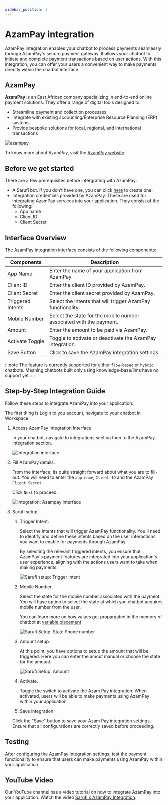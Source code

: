 ```yaml
---
sidebar_position: 3
---
```


# AzamPay integration

AzamPay integration enables your chatbot to process payments seamlessly through AzamPay's secure payment gateway. It allows your chatbot to initiate and complete payment transactions based on user actions. With this integration, you can offer your users a convenient way to make payments directly within the chatbot interface.

## AzamPay

**AzamPay** is an East African company specializing in end-to-end online payment solutions. They offer a range of digital tools designed to:

- Streamline payment and collection processes
- Integrate with existing accounting/Enterprise Resource Planning (ERP) systems
- Provide bespoke solutions for local, regional, and international transactions

![azampay](/img/azampay-image.png)

To know more about AzamPay, visit the [AzamPay website](https://azampay.com/).

## Before we get started

There are a few prerequisites before intergrating with AzamPay:

- A Sarufi bot. If you don’t have one, you can click [here](https://sarufi.io) to create one.
- Integration credentials provided by AzamPay. These are used for integrating AzamPay services into your application. They consist of the following:
  - App name
  - Client ID
  - Client Secret

## Interface Overview

The AzamPay integration interface consists of the following components:

| Components            | Description                                               |
|-------------------|-----------------------------------------------------------|
| App Name          | Enter the name of your application from AzamPay                       |
| Client ID         | Enter the client ID provided by AzamPay.                  |
| Client Secret     | Enter the client secret provided by AzamPay.              |
| Triggered Intents | Select the intents that will trigger AzamPay functionality.|
| Mobile Number     | Select the state for the mobile number associated with the payment. |
| Amount            | Enter the amount to be paid via AzamPay.                  |
| Activate Toggle   | Toggle to activate or deactivate the AzamPay integration. |
| Save Button       | Click to save the AzamPay integration settings.           |

:::note
The feature is currently supported for either `flow-based` or `hybrid` chatbots. Meaning chatbots built only using knowledge-base/llms have no support yet.
:::

## Step-by-Step Integration Guide

Follow these steps to integrate AzamPay into your application:

The first thing is Login to you account, navigate to your chatbot in Workspace.

1. Access AzamPay Integration Interface

   In your chatbot, navigate to integrations section then to the AzamPay integration section.

    ![Integration interface](/img/integration_interface_image.png)

1. Fill AzamPay details.

    From the interface, its quite straight forward about what you are to fill-out. You will need to enter the `app name`, `Client ID` and the AzamPay `Client Secret`.

    Click `Next` to proceed.

    ![Integration: Azampay interface](/img/azampay-interface1.png)

1. Sarufi setup

   1. Trigger Intent.

        Select the intents that will trigger AzamPay functionality. You'll need to identify and define these intents based on the user interactions you want to enable for payments through AzamPay.

        By selecting the relevant triggered intents, you ensure that AzamPay's payment features are integrated into your application's user experience, aligning with the actions users want to take when making payments.

        ![Sarufi setup: Trigger intent](/img/azampay-interface2.png)

   1. Mobile Number.

        Select the state for the mobile number associated with the payment. You will have option to select the state at which you chatbot acquires mobile number from the user.

        You can learn more on how values get propargated in the memory of chatbot at [variable placement](/docs/add-more-features/Variable-placement)

        ![Sarufi Setup: State Phone number](/img/azampay-interface3.png)

   1. Amount setup.

        At this point, you have options to setup the amount that will be triggered. Here you can enter the amout manual or choose the state for the amount.

        ![Sarufi Setup: Amount](/img/azampay-interface4.png)

   1. Activate.

        Toggle the switch to activate the Azam Pay integration. When activated, users will be able to make payments using AzamPay within your application.

   1. Save integration

    Click the "Save" button to save your Azam Pay integration settings. Ensure that all configurations are correctly saved before proceeding.

## Testing

After configuring the AzamPay integration settings, test the payment functionality to ensure that users can make payments using AzamPay within your application.

## YouTube Video

Our YouTube channel has a video tutorial on how to integrate AzamPay into your application. Watch the video [Sarufi x AzamPay Integration](https://www.youtube.com/watch?v=bPMRriMyz7A).
